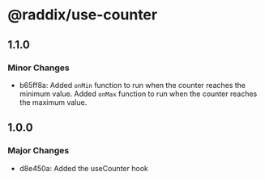 # @raddix/use-counter

## 1.1.0

### Minor Changes

- b65ff8a: Added `onMin` function to run when the counter reaches the minimum value.
  Added `onMax` function to run when the counter reaches the maximum value.

## 1.0.0

### Major Changes

- d8e450a: Added the useCounter hook
